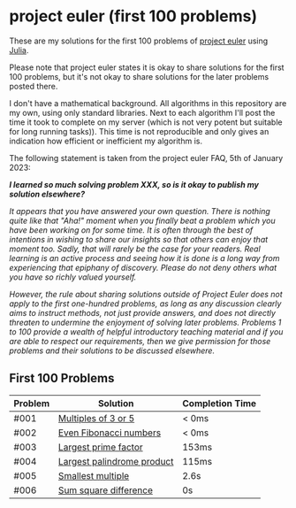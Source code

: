 # project euler (first 100 problems)

These are my solutions for the first 100 problems of [project euler](https://projecteuler.net) using [Julia](https://julialang.org/).

Please note that project euler states it is okay to share solutions for the first 100 problems, but it's not okay to share solutions for the later problems posted there.

I don't have a mathematical background. All algorithms in this repository are my own, using only standard libraries. Next to each algorithm I'll post the time it took to complete on my server (which is not very potent but suitable for long running tasks)). This time is not reproducible and only gives an indication how efficient or inefficient my algorithm is.

The following statement is taken from the project euler FAQ, 5th of January 2023:

***I learned so much solving problem XXX, so is it okay to publish my solution elsewhere?***

*It appears that you have answered your own question. There is nothing quite like that "Aha!" moment when you finally beat a problem which you have been working on for some time. It is often through the best of intentions in wishing to share our insights so that others can enjoy that moment too. Sadly, that will rarely be the case for your readers. Real learning is an active process and seeing how it is done is a long way from experiencing that epiphany of discovery. Please do not deny others what you have so richly valued yourself.*

*However, the rule about sharing solutions outside of Project Euler does not apply to the first one-hundred problems, as long as any discussion clearly aims to instruct methods, not just provide answers, and does not directly threaten to undermine the enjoyment of solving later problems. Problems 1 to 100 provide a wealth of helpful introductory teaching material and if you are able to respect our requirements, then we give permission for those problems and their solutions to be discussed elsewhere.*

## First 100 Problems

| Problem | Solution | Completion Time |
| --- | --- | --- |
| #001 | [Multiples of 3 or 5](001.jl) | < 0ms |
| #002 | [Even Fibonacci numbers](002.jl) | < 0ms |
| #003 | [Largest prime factor](003.jl) | 153ms |
| #004 | [Largest palindrome product](004.jl) | 115ms |
| #005 | [Smallest multiple](005.jl) | 2.6s |
| #006 | [Sum square difference](006.jl) | 0s |

